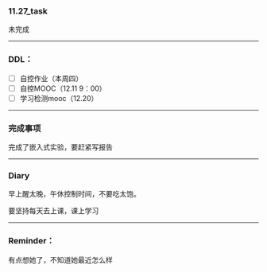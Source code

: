 ### 11.27_task

未完成

---

### DDL：

* [ ] 自控作业（本周四）
* [ ] 自控MOOC（12.11 9：00）
* [ ] 学习检测mooc（12.20）

---

### 完成事项

完成了嵌入式实验，要赶紧写报告

---

### Diary

早上醒太晚，午休控制时间，不要吃太饱。

要坚持每天去上课，课上学习

---

### Reminder：

有点想她了，不知道她最近怎么样
